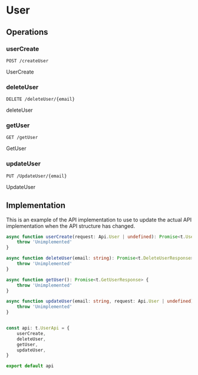# User

## Operations

### userCreate

```http
POST /createUser
```

UserCreate

### deleteUser

```http
DELETE /deleteUser/{email}
```

deleteUser

### getUser

```http
GET /getUser
```

GetUser

### updateUser

```http
PUT /UpdateUser/{email}
```

UpdateUser

## Implementation

This is an example of the API implementation to use to update the actual API implementation
when the API structure has changed.

```typescript
async function userCreate(request: Api.User | undefined): Promise<t.UserCreateResponse> {
	throw 'Unimplemented'
}

async function deleteUser(email: string): Promise<t.DeleteUserResponse> {
	throw 'Unimplemented'
}

async function getUser(): Promise<t.GetUserResponse> {
	throw 'Unimplemented'
}

async function updateUser(email: string, request: Api.User | undefined): Promise<t.UpdateUserResponse> {
	throw 'Unimplemented'
}


const api: t.UserApi = {
	userCreate,
	deleteUser,
	getUser,
	updateUser,
}

export default api
```
